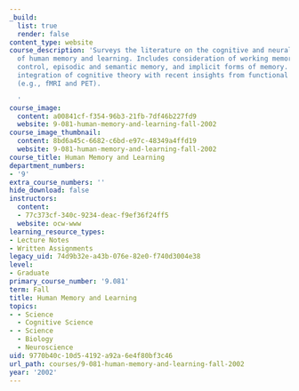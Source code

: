 ```yaml
---
_build:
  list: true
  render: false
content_type: website
course_description: 'Surveys the literature on the cognitive and neural organization
  of human memory and learning. Includes consideration of working memory and executive
  control, episodic and semantic memory, and implicit forms of memory. Emphasizes
  integration of cognitive theory with recent insights from functional neuroimaging
  (e.g., fMRI and PET).

  '
course_image:
  content: a00841cf-f354-96b3-21fb-7df46b227fd9
  website: 9-081-human-memory-and-learning-fall-2002
course_image_thumbnail:
  content: 8bd6a45c-6682-c6bd-e97c-48349a4ffd19
  website: 9-081-human-memory-and-learning-fall-2002
course_title: Human Memory and Learning
department_numbers:
- '9'
extra_course_numbers: ''
hide_download: false
instructors:
  content:
  - 77c373cf-340c-9234-deac-f9ef36f24ff5
  website: ocw-www
learning_resource_types:
- Lecture Notes
- Written Assignments
legacy_uid: 74d9b32e-a43b-076e-82e0-f740d3004e38
level:
- Graduate
primary_course_number: '9.081'
term: Fall
title: Human Memory and Learning
topics:
- - Science
  - Cognitive Science
- - Science
  - Biology
  - Neuroscience
uid: 9770b40c-10d5-4192-a92a-6e4f80bf3c46
url_path: courses/9-081-human-memory-and-learning-fall-2002
year: '2002'
---
```

